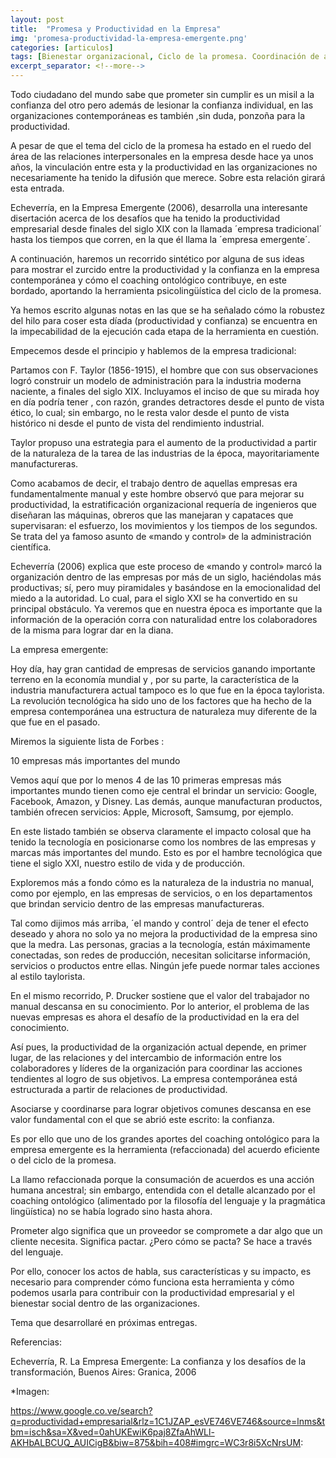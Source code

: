 ```yaml
---
layout: post
title:  "Promesa y Productividad en la Empresa"
img: 'promesa-productividad-la-empresa-emergente.png'
categories: [articulos]
tags: [Bienestar organizacional, Ciclo de la promesa. Coordinación de acciones. coaching ontológico, confianza, productividad empresarial]
excerpt_separator: <!--more-->
---
```


Todo ciudadano del mundo sabe que prometer sin cumplir es un misil a la confianza del otro pero además de lesionar la confianza individual,  en las organizaciones contemporáneas  es también ,sin duda, ponzoña para la productividad.

<!--more-->

A pesar de que el tema del ciclo de la promesa ha estado en el ruedo del área de las relaciones interpersonales  en la empresa desde hace ya unos años, la  vinculación entre esta y la productividad en las organizaciones no necesariamente ha tenido la difusión que merece. Sobre esta relación girará esta entrada.

Echeverría, en la Empresa Emergente (2006), desarrolla  una interesante disertación acerca de los desafíos que ha tenido la productividad empresarial desde finales del siglo XIX con la llamada ´empresa tradicional´ hasta los tiempos que corren, en la que él llama la ´empresa emergente´.

A continuación,  haremos un recorrido sintético por alguna de sus ideas para mostrar el zurcido entre la productividad y la confianza en la empresa contemporánea y cómo el coaching ontológico contribuye, en este bordado,  aportando la herramienta psicolingüística del ciclo de la promesa.

Ya hemos escrito algunas notas  en las que se ha señalado cómo la robustez del hilo para coser esta díada (productividad y confianza) se encuentra en la impecabilidad de la ejecución  cada etapa de la herramienta en cuestión.

Empecemos desde el principio y hablemos de la empresa tradicional:

Partamos con F. Taylor (1856-1915), el hombre que con sus observaciones logró construir un modelo de  administración  para la industria moderna naciente, a finales del siglo XIX. Incluyamos el inciso de que su mirada hoy en día podría tener , con razón, grandes detractores desde el punto de vista ético, lo cual; sin embargo,  no le resta valor desde el punto de vista histórico ni desde el punto de vista del rendimiento industrial.

Taylor propuso una  estrategia para el aumento de la  productividad a partir de la naturaleza de la tarea de las industrias de la época, mayoritariamente manufactureras.

Como acabamos de decir, el trabajo dentro de  aquellas  empresas era fundamentalmente manual y este hombre observó que para mejorar  su productividad, la estratificación organizacional requería de ingenieros que diseñaran las máquinas, obreros que las manejaran y capataces que  supervisaran: el esfuerzo, los movimientos y los tiempos de los segundos. Se trata del ya famoso asunto de «mando y control» de la administración científica.

Echeverría (2006) explica que este proceso de «mando y control»  marcó la organización dentro de las empresas por más de un siglo, haciéndolas más productivas; sí, pero muy piramidales y  basándose en la emocionalidad del miedo a la autoridad. Lo cual, para el siglo XXI  se ha convertido en su principal obstáculo. Ya veremos que en nuestra época es importante que la información de la operación corra con naturalidad entre los colaboradores de la misma para lograr dar en la diana.

La empresa emergente:

Hoy día, hay  gran cantidad de empresas de servicios ganando importante terreno en la economía mundial y , por su parte, la característica de la  industria manufacturera actual tampoco  es  lo que fue en la época taylorista. La revolución tecnológica ha sido uno de los factores que ha hecho de la empresa contemporánea una estructura de naturaleza muy diferente de la que fue en el pasado.

Miremos la  siguiente lista de Forbes :

10 empresas más importantes del mundo

Vemos aquí que   por lo menos 4 de las 10 primeras empresas más importantes mundo tienen como eje central el brindar un servicio: Google, Facebook,  Amazon, y Disney. Las demás, aunque manufacturan productos, también ofrecen servicios: Apple, Microsoft, Samsumg, por ejemplo.

En este listado también se observa claramente el impacto colosal que ha tenido la tecnología en posicionarse como los nombres de las empresas y marcas más importantes del mundo. Esto es por el hambre tecnológica que tiene el siglo XXI, nuestro estilo de vida y de producción.

Exploremos más a fondo cómo es la naturaleza de la industria no manual, como por ejemplo,  en las empresas de servicios, o en los departamentos que brindan servicio dentro de las empresas manufactureras.

Tal como dijimos más arriba,  ´el mando y control´ deja de tener el efecto deseado y ahora no solo ya no mejora la productividad de la empresa sino que la medra. Las personas, gracias a la tecnología, están máximamente conectadas, son redes de producción, necesitan solicitarse información, servicios o productos entre ellas. Ningún jefe puede normar tales acciones al estilo taylorista.

En el mismo recorrido, P. Drucker sostiene que el valor del trabajador no manual descansa en su conocimiento.  Por lo anterior, el problema de las nuevas empresas es ahora el desafío de la productividad en la era del conocimiento.

Así pues, la productividad de la organización actual depende, en primer lugar,  de las relaciones y del intercambio de información entre los colaboradores y líderes de la organización para coordinar las acciones tendientes al logro de sus objetivos. La empresa contemporánea está estructurada a partir de relaciones de productividad.

Asociarse y coordinarse  para lograr  objetivos comunes descansa en  ese valor fundamental con el que  se abrió este escrito: la confianza.

Es por ello que uno de los grandes aportes del coaching ontológico para la empresa emergente es la herramienta   (refaccionada)  del acuerdo eficiente o del ciclo de la promesa.

La llamo  refaccionada porque la consumación de acuerdos es una acción humana ancestral; sin embargo,  entendida con el detalle  alcanzado por el coaching ontológico (alimentado por la filosofía del lenguaje y la pragmática lingüística)  no se había  logrado sino hasta ahora.

Prometer algo significa que un proveedor se compromete a dar  algo que un cliente necesita. Significa pactar. ¿Pero cómo se pacta? Se hace a través del lenguaje.

Por ello, conocer los actos de habla, sus características y su impacto,  es  necesario para comprender  cómo funciona esta herramienta y cómo podemos usarla para contribuir con la productividad empresarial y el bienestar social dentro de las organizaciones.

Tema que desarrollaré  en próximas entregas.

 

Referencias:

Echeverría, R. La Empresa Emergente: La confianza y los desafíos de la transformación, Buenos Aires: Granica, 2006

*Imagen:

https://www.google.co.ve/search?q=productividad+empresarial&rlz=1C1JZAP_esVE746VE746&source=lnms&tbm=isch&sa=X&ved=0ahUKEwiK6paj8ZfaAhWLl-AKHbALBCUQ_AUICigB&biw=875&bih=408#imgrc=WC3r8i5XcNrsUM: